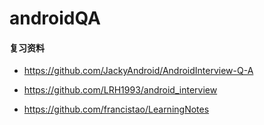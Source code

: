# androidQA

#### 复习资料
- https://github.com/JackyAndroid/AndroidInterview-Q-A

- https://github.com/LRH1993/android_interview

- https://github.com/francistao/LearningNotes

